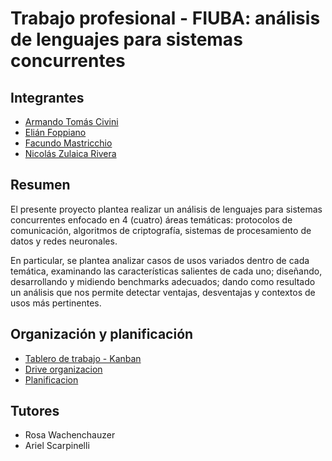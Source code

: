 # Trabajo profesional - FIUBA: análisis de lenguajes para sistemas concurrentes

## Integrantes

- [Armando Tomás Civini](https://github.com/ArmandoCivini)
- [Elián Foppiano](https://github.com/efoppiano)
- [Facundo Mastricchio](https://github.com/FacuMastri)
- [Nicolás Zulaica Rivera](https://github.com/n-zu)

## Resumen

El presente proyecto plantea realizar un análisis de lenguajes para sistemas concurrentes enfocado en 4 (cuatro) áreas temáticas: protocolos de comunicación, algoritmos de criptografía, sistemas de procesamiento de datos y redes neuronales.

En particular, se plantea analizar casos de usos variados dentro de cada temática, examinando las características salientes de cada uno; diseñando, desarrollando y midiendo benchmarks adecuados; dando como resultado un análisis que nos permite detectar ventajas, desventajas y contextos de usos más pertinentes.


## Organización y planificación

- [Tablero de trabajo - Kanban](https://trello.com/b/iIVhm2kW/trabajo-profesional)
- [Drive organizacion](https://drive.google.com/drive/u/2/folders/16bZsMoH8lwX1xcZD_G0I7Prl2j6pJZ6l)
- [Planificacion](https://docs.google.com/spreadsheets/u/2/d/1xs35US_jCI-_arc1u5LxRCtngcAT0U-9GbFIzSraSZM/edit?usp=drive_web&ouid=112207147896212751680)

## Tutores

- Rosa Wachenchauzer
- Ariel Scarpinelli
